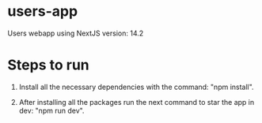 # users-app
Users webapp using NextJS version: 14.2

# Steps to run
1. Install all the necessary dependencies with the command: "npm install".

2. After installing all the packages run the next command to star the app in dev: "npm run dev".